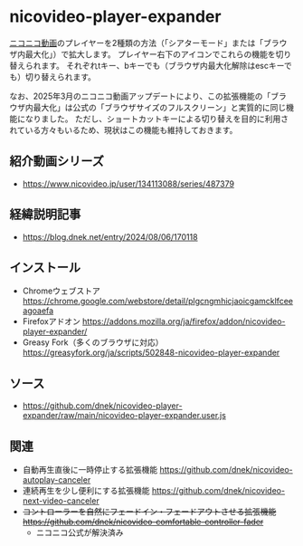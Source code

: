 # nicovideo-player-expander
[ニコニコ動画](https://www.nicovideo.jp/video_top)のプレイヤーを2種類の方法（「シアターモード」または「ブラウザ内最大化」）で拡大します。
プレイヤー右下のアイコンでこれらの機能を切り替えられます。
それぞれtキー、bキーでも（ブラウザ内最大化解除はescキーでも）切り替えられます。

なお、2025年3月のニコニコ動画アップデートにより、この拡張機能の「ブラウザ内最大化」は公式の「ブラウザサイズのフルスクリーン」と実質的に同じ機能になりました。
ただし、ショートカットキーによる切り替えを目的に利用されている方々もいるため、現状はこの機能も維持しておきます。

## 紹介動画シリーズ
- https://www.nicovideo.jp/user/134113088/series/487379

## 経緯説明記事
- https://blog.dnek.net/entry/2024/08/06/170118

## インストール
- Chromeウェブストア https://chrome.google.com/webstore/detail/plgcngmhicjaoicgamcklfceeagoaefa
- Firefoxアドオン https://addons.mozilla.org/ja/firefox/addon/nicovideo-player-expander/
- Greasy Fork（多くのブラウザに対応） https://greasyfork.org/ja/scripts/502848-nicovideo-player-expander

## ソース
- https://github.com/dnek/nicovideo-player-expander/raw/main/nicovideo-player-expander.user.js

## 関連
- 自動再生直後に一時停止する拡張機能 https://github.com/dnek/nicovideo-autoplay-canceler
- 連続再生を少し便利にする拡張機能 https://github.com/dnek/nicovideo-next-video-canceler
- ~~コントローラーを自然にフェードイン・フェードアウトさせる拡張機能 https://github.com/dnek/nicovideo-comfortable-controller-fader~~
  - ニコニコ公式が解決済み
